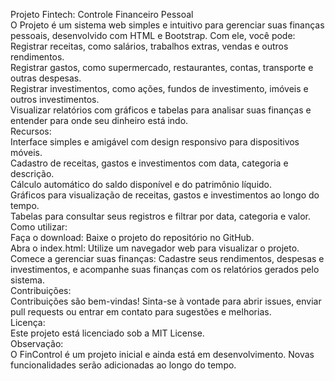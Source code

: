 Projeto Fintech: Controle Financeiro Pessoal  
O Projeto é um sistema web simples e intuitivo para gerenciar suas finanças pessoais, desenvolvido com HTML e Bootstrap. Com ele, você pode:  
Registrar receitas, como salários, trabalhos extras, vendas e outros rendimentos.  
Registrar gastos, como supermercado, restaurantes, contas, transporte e outras despesas.  
Registrar investimentos, como ações, fundos de investimento, imóveis e outros investimentos.  
Visualizar relatórios com gráficos e tabelas para analisar suas finanças e entender para onde seu dinheiro está indo.  
Recursos:  
Interface simples e amigável com design responsivo para dispositivos móveis.  
Cadastro de receitas, gastos e investimentos com data, categoria e descrição.  
Cálculo automático do saldo disponível e do patrimônio líquido.  
Gráficos para visualização de receitas, gastos e investimentos ao longo do tempo.  
Tabelas para consultar seus registros e filtrar por data, categoria e valor.  
Como utilizar:  
Faça o download: Baixe o projeto do repositório no GitHub.  
Abra o index.html: Utilize um navegador web para visualizar o projeto.  
Comece a gerenciar suas finanças: Cadastre seus rendimentos, despesas e investimentos, e acompanhe suas finanças com os relatórios gerados pelo sistema.  
Contribuições:  
Contribuições são bem-vindas! Sinta-se à vontade para abrir issues, enviar pull requests ou entrar em contato para sugestões e melhorias.  
Licença:  
Este projeto está licenciado sob a MIT License.  
Observação:  
O FinControl é um projeto inicial e ainda está em desenvolvimento. Novas funcionalidades serão adicionadas ao longo do tempo.  
